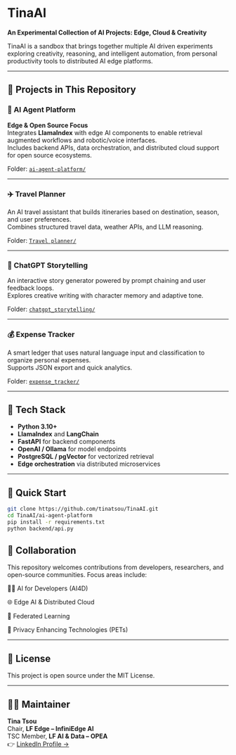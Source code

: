 # TinaAI

**An Experimental Collection of AI Projects: Edge, Cloud & Creativity**

TinaAI is a sandbox that brings together multiple AI driven experiments exploring creativity, reasoning, and intelligent automation, from personal productivity tools to distributed AI edge platforms.

---

## 🧩 Projects in This Repository

### 🧠 AI Agent Platform
**Edge & Open Source Focus**  
Integrates **LlamaIndex** with edge AI components to enable retrieval augmented workflows and robotic/voice interfaces.  
Includes backend APIs, data orchestration, and distributed cloud support for open source ecosystems.

Folder: [`ai-agent-platform/`](./ai-agent-platform)

---

### ✈️ Travel Planner
An AI travel assistant that builds itineraries based on destination, season, and user preferences.  
Combines structured travel data, weather APIs, and LLM reasoning.

Folder: [`Travel planner/`](./Travel%20planner)

---

### 📖 ChatGPT Storytelling
An interactive story generator powered by prompt chaining and user feedback loops.  
Explores creative writing with character memory and adaptive tone.

Folder: [`chatgpt_storytelling/`](./chatgpt_storytelling)

---

### 💰 Expense Tracker
A smart ledger that uses natural language input and classification to organize personal expenses.  
Supports JSON export and quick analytics.

Folder: [`expense_tracker/`](./expense_tracker)

---

## 🧱 Tech Stack
- **Python 3.10+**
- **LlamaIndex** and **LangChain**
- **FastAPI** for backend components
- **OpenAI / Ollama** for model endpoints
- **PostgreSQL / pgVector** for vectorized retrieval
- **Edge orchestration** via distributed microservices

---

## 🚀 Quick Start

```bash
git clone https://github.com/tinatsou/TinaAI.git
cd TinaAI/ai-agent-platform
pip install -r requirements.txt
python backend/api.py

```
## 🤝 Collaboration

This repository welcomes contributions from developers, researchers, and open-source communities.
Focus areas include:

🧑‍💻 AI for Developers (AI4D)

🌐 Edge AI & Distributed Cloud

🤝 Federated Learning

🔐 Privacy Enhancing Technologies (PETs)

---

## 📜 License

This project is open source under the MIT License.

---

## 👩‍💼 Maintainer

**Tina Tsou**  
Chair, **LF Edge – InfiniEdge AI**  
TSC Member, **LF AI & Data – OPEA**  
👉 [LinkedIn Profile →](https://www.linkedin.com/in/ting-zou-tina-tsou-5834504/)
